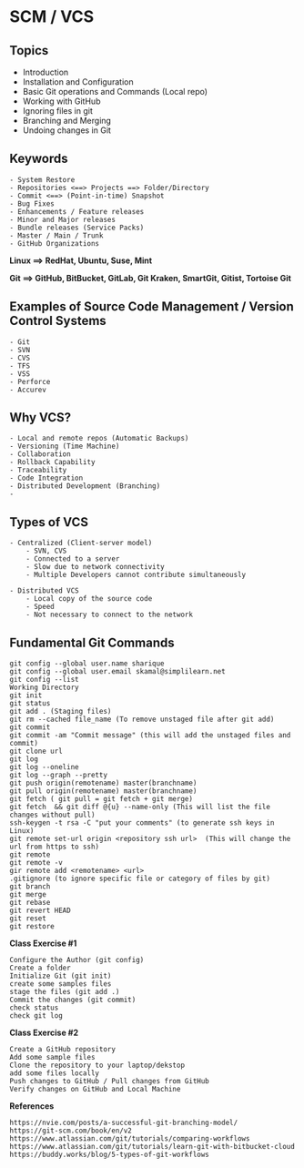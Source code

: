 # SCM / VCS

## Topics

- Introduction
- Installation and Configuration
- Basic Git operations and Commands (Local repo)
- Working with GitHub
- Ignoring files in git
- Branching and Merging
- Undoing changes in Git

## Keywords

    - System Restore
    - Repositories <==> Projects ==> Folder/Directory
    - Commit <==> (Point-in-time) Snapshot
    - Bug Fixes
    - Enhancements / Feature releases
    - Minor and Major releases
    - Bundle releases (Service Packs)
    - Master / Main / Trunk
    - GitHub Organizations



**Linux ==> RedHat, Ubuntu, Suse, Mint**

**Git ==> GitHub, BitBucket, GitLab, Git Kraken, SmartGit, Gitist, Tortoise Git**


## Examples of Source Code Management / Version Control Systems

    - Git
    - SVN
    - CVS
    - TFS
    - VSS
    - Perforce
    - Accurev


## Why VCS?

    - Local and remote repos (Automatic Backups)
    - Versioning (Time Machine)
    - Collaboration
    - Rollback Capability
    - Traceability
    - Code Integration
    - Distributed Development (Branching)
    - 


## Types of VCS

    - Centralized (Client-server model)
        - SVN, CVS
        - Connected to a server
        - Slow due to network connectivity
        - Multiple Developers cannot contribute simultaneously

    - Distributed VCS
        - Local copy of the source code
        - Speed
        - Not necessary to connect to the network


## Fundamental Git Commands

    git config --global user.name sharique
    git config --global user.email skamal@simplilearn.net
    git config --list
    Working Directory
    git init
    git status
    git add . (Staging files)
    git rm --cached file_name (To remove unstaged file after git add)
    git commit 
    git commit -am "Commit message" (this will add the unstaged files and commit)
    git clone url
    git log
    git log --oneline
    git log --graph --pretty
    git push origin(remotename) master(branchname)
    git pull origin(remotename) master(branchname)
    git fetch ( git pull = git fetch + git merge)
    git fetch  && git diff @{u} --name-only (This will list the file changes without pull)
    ssh-keygen -t rsa -C "put your comments" (to generate ssh keys in Linux)
    git remote set-url origin <repository ssh url>  (This will change the url from https to ssh)
    git remote
    git remote -v
    gir remote add <remotename> <url>
    .gitignore (to ignore specific file or category of files by git)
    git branch
    git merge
    git rebase
    git revert HEAD
    git reset
    git restore


**Class Exercise #1**

    Configure the Author (git config)
    Create a folder 
    Initialize Git (git init)
    create some samples files
    stage the files (git add .)
    Commit the changes (git commit)
    check status 
    check git log


**Class Exercise #2**

    Create a GitHub repository
    Add some sample files
    Clone the repository to your laptop/dekstop
    add some files locally
    Push changes to GitHub / Pull changes from GitHub
    Verify changes on GitHub and Local Machine

**References**

    https://nvie.com/posts/a-successful-git-branching-model/
    https://git-scm.com/book/en/v2
    https://www.atlassian.com/git/tutorials/comparing-workflows
    https://www.atlassian.com/git/tutorials/learn-git-with-bitbucket-cloud
    https://buddy.works/blog/5-types-of-git-workflows



